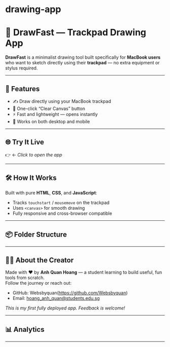 # drawing-app
# 🎨 DrawFast — Trackpad Drawing App

**DrawFast** is a minimalist drawing tool built specifically for **MacBook users** who want to sketch directly using their **trackpad** — no extra equipment or stylus required.

---

## 🚀 Features

- ✍️ Draw directly using your MacBook trackpad  
- 🧼 One-click “Clear Canvas” button  
- ⚡ Fast and lightweight — opens instantly  
- 📱 Works on both desktop and mobile

---

## 🌐 Try It Live

👉 ← *Click to open the app*

---

## 🛠️ How It Works

Built with pure **HTML**, **CSS**, and **JavaScript**:
- Tracks `touchstart` / `mousemove` on the trackpad
- Uses `<canvas>` for smooth drawing
- Fully responsive and cross-browser compatible

---

## 📦 Folder Structure


---

## 🙋‍♂️ About the Creator

Made with ❤️ by **Anh Quan Hoang** — a student learning to build useful, fun tools from scratch.  
Follow the journey or reach out:

- GitHub: Websbyquan(https://github.com/Websbyquan)
- Email: hoang_anh_quan@students.edu.sg

*This is my first fully deployed app. Feedback is welcome!*

---

## 📊 Analytics


---
